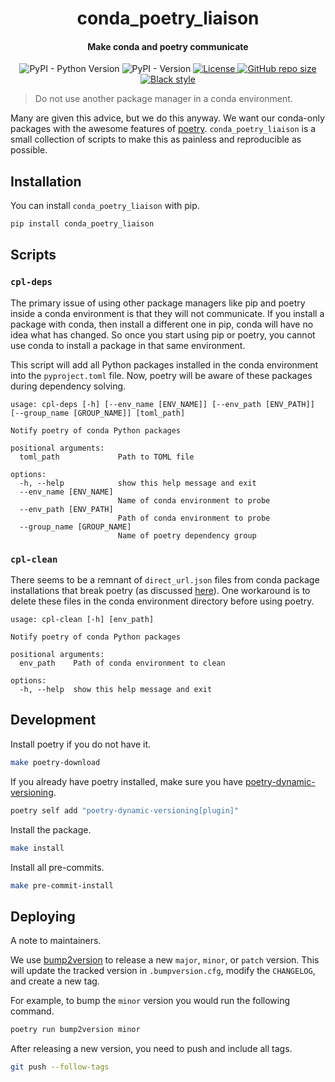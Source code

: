 <h1 align="center">conda_poetry_liaison</h1>

<h4 align="center">Make conda and poetry communicate</h4>

<p align="center">
    <img alt="PyPI - Python Version" src="https://img.shields.io/pypi/pyversions/conda_poetry_liaison">
    <img alt="PyPI - Version" src="https://img.shields.io/pypi/v/conda_poetry_liaison">
    <a href="https://github.com/oasci/conda-poetry-liaison/blob/main/LICENSE" target="_blank">
        <img src="https://img.shields.io/github/license/oasci/conda-poetry-liaison" alt="License">
    </a>
    <a href="https://github.com/oasci/conda-poetry-liaison/" target="_blank">
        <img src="https://img.shields.io/github/repo-size/oasci/conda-poetry-liaison" alt="GitHub repo size">
    </a>
    <a href="https://github.com/psf/black" target="_blank">
        <img src="https://img.shields.io/badge/code%20style-black-000000.svg" alt="Black style">
    </a>
</p>

> Do not use another package manager in a conda environment.

Many are given this advice, but we do this anyway.
We want our conda-only packages with the awesome features of [poetry](https://python-poetry.org/).
`conda_poetry_liaison` is a small collection of scripts to make this as painless and reproducible as possible.

## Installation

You can install `conda_poetry_liaison` with pip.

```bash
pip install conda_poetry_liaison
```

## Scripts

### `cpl-deps`

The primary issue of using other package managers like pip and poetry inside a conda environment is that they will not communicate.
If you install a package with conda, then install a different one in pip, conda will have no idea what has changed.
So once you start using pip or poetry, you cannot use conda to install a package in that same environment.

This script will add all Python packages installed in the conda environment into the `pyproject.toml` file.
Now, poetry will be aware of these packages during dependency solving.

```text
usage: cpl-deps [-h] [--env_name [ENV_NAME]] [--env_path [ENV_PATH]] [--group_name [GROUP_NAME]] [toml_path]

Notify poetry of conda Python packages

positional arguments:
  toml_path             Path to TOML file

options:
  -h, --help            show this help message and exit
  --env_name [ENV_NAME]
                        Name of conda environment to probe
  --env_path [ENV_PATH]
                        Path of conda environment to probe
  --group_name [GROUP_NAME]
                        Name of poetry dependency group
```

### `cpl-clean`

There seems to be a remnant of `direct_url.json` files from conda package installations that break poetry (as discussed [here](https://github.com/python-poetry/poetry/issues/6408)).
One workaround is to delete these files in the conda environment directory before using poetry.

```text
usage: cpl-clean [-h] [env_path]

Notify poetry of conda Python packages

positional arguments:
  env_path    Path of conda environment to clean

options:
  -h, --help  show this help message and exit
```

## Development

Install poetry if you do not have it.

```bash
make poetry-download
```

If you already have poetry installed, make sure you have [poetry-dynamic-versioning](https://github.com/mtkennerly/poetry-dynamic-versioning).

```bash
poetry self add "poetry-dynamic-versioning[plugin]"
```

Install the package.

```bash
make install
```

Install all pre-commits.

```bash
make pre-commit-install
```

## Deploying

A note to maintainers.

We use [bump2version](https://github.com/c4urself/bump2version) to release a new `major`, `minor`, or `patch` version.
This will update the tracked version in `.bumpversion.cfg`, modify the `CHANGELOG`, and create a new tag.

For example, to bump the `minor` version you would run the following command.

```bash
poetry run bump2version minor
```

After releasing a new version, you need to push and include all tags.

```bash
git push --follow-tags
```
